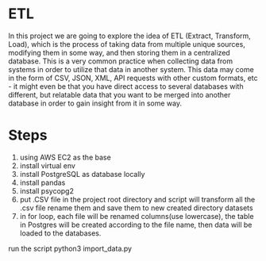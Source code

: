 # ETL
In this project we are going to explore the idea of ETL (Extract, Transform, Load), which is the process of taking data from multiple unique sources, modifying them in some way, and then storing them in a centralized database. This is a very common practice when collecting data from systems in order to utilize that data in another system. This data may come in the form of CSV, JSON, XML, API requests with other custom formats, etc - it might even be that you have direct access to several databases with different, but relatable data that you want to be merged into another database in order to gain insight from it in some way.

# Steps
1. using AWS EC2 as the base
2. install virtual env
3. install PostgreSQL as database locally 
4. install pandas
5. install psycopg2
6. put .CSV file in the project root directory and script will transform all the .csv file rename them and save them to new created directory datasets
7. in for loop, each file will be renamed columns(use lowercase),  the table in Postgres will be created according to the file name, then data will be loaded to the databases.

 run the script
 python3 import_data.py